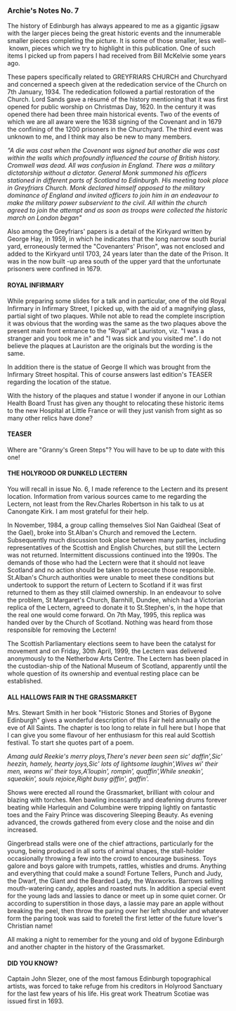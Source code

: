 ### Archie's Notes No. 7

The history of Edinburgh has always appeared to me as a gigantic jigsaw with the larger pieces being the great historic events and the innumerable smaller pieces completing the picture. It is some of those smaller, less well- known, pieces which we try to highlight in this publication. One of such items I picked up from papers I had received from Bill McKelvie some years ago.

These papers specifically related to GREYFRIARS CHURCH and Churchyard and concerned a speech given at the rededication service of the Church on 7th January, 1934. The rededication followed a partial restoration of the Church. Lord Sands gave a résumé of the history mentioning that it was first opened for public worship on Christmas Day, 1620. In the century it was opened there had been three main historical events. Two of the events of which we are all aware were the 1638 signing of the Covenant and in 1679 the confining of the 1200 prisoners in the Churchyard. The third event was unknown to me, and I think may also be new to many members.

_"A die was cast when the Covenant was signed but another die was cast within the walls which profoundly influenced the course of British history. Cromwell was dead. All was confusion in England. There was a military dictatorship without a dictator. General Monk summoned his officers stationed in different parts of Scotland to Edinburgh. His meeting took place in Greyfriars Church. Monk declared himself opposed to the military dominance of England and invited officers to join him in an endeavour to make the military power subservient to the civil. All within the church agreed to join the attempt and as soon as troops were collected the historic march on London began"_

Also among the Greyfriars' papers is a detail of the Kirkyard written by George Hay, in 1959, in which he indicates that the long narrow south burial yard, erroneously termed the "Covenanters' Prison", was not enclosed and added to the Kirkyard until 1703, 24 years later than the date of the Prison. It was in the now built -up area south of the upper yard that the unfortunate prisoners were confined in 1679.

#### ROYAL INFIRMARY

While preparing some slides for a talk and in particular, one of the old Royal Infirmary in Infirmary Street, I picked up, with the aid of a magnifying glass, partial sight of two plaques. While not able to read the complete inscription it was obvious that the wording was the same as the two plaques above the present main front entrance to the "Royal" at Lauriston, viz. "I was a stranger and you took me in" and "I was sick and you visited me". I do not believe the plaques at Lauriston are the originals but the wording is the same.

In addition there is the statue of George II which was brought from the Infirmary Street hospital. This of course answers last edition's TEASER regarding the location of the statue.

With the history of the plaques and statue I wonder if anyone in our Lothian Health Board Trust has given any thought to relocating these historic items to the new Hospital at Little France or will they just vanish from sight as so many other relics have done?

#### TEASER

Where are "Granny's Green Steps"? You will have to be up to date with this one!

#### THE HOLYROOD OR DUNKELD LECTERN

You will recall in issue No. 6, I made reference to the Lectern and its present location. Information from various sources came to me regarding the Lectern, not least from the Rev.Charles Robertson in his talk to us at Canongate Kirk. I am most grateful for their help.

In November, 1984, a group calling themselves Siol Nan Gaidheal (Seat of the Gael), broke into St.Alban's Church and removed the Lectern. Subsequently much discussion took place between many parties, including representatives of the Scottish and English Churches, but still the Lectern was not returned. Intermittent discussions continued into the 1990s. The demands of those who had the Lectern were that it should not leave Scotland and no action should be taken to prosecute those responsible. St.Alban's Church authorities were unable to meet these conditions but undertook to support the return of Lectern to Scotland if it was first returned to them as they still claimed ownership. In an endeavour to solve the problem, St Margaret's Church, Barnhill, Dundee, which had a Victorian replica of the Lectern, agreed to donate it to St.Stephen's, in the hope that the real one would come forward. On 7th May, 1995, this replica was handed over by the Church of Scotland. Nothing was heard from those responsible for removing the Lectern!

The Scottish Parliamentary elections seem to have been the catalyst for movement and on Friday, 30th April, 1999, the Lectern was delivered anonymously to the Netherbow Arts Centre. The Lectern has been placed in the custodian-ship of the National Museum of Scotland, apparently until the whole question of its ownership and eventual resting place can be established.

#### ALL HALLOWS FAIR IN THE GRASSMARKET

Mrs. Stewart Smith in her book "Historic Stones and Stories of Bygone Edinburgh" gives a wonderful description of this Fair held annually on the eve of All Saints. The chapter is too long to relate in full here but I hope that I can give you some flavour of her enthusiasm for this real auld Scottish festival. To start she quotes part of a poem.

_Amang auld Reekie's merry ploys,There's never been seen sic' daffin',Sic' heezin, hamely, hearty joys,Sic' lots of lightsome laughin',Wives wi' their men, weans wi' their toys,A'loupin', rompin', quaffin',While sneakin', squeakin', souls rejoice,Right busy giffin', gaffin'._

Shows were erected all round the Grassmarket, brilliant with colour and blazing with torches. Men bawling incessantly and deafening drums forever beating while Harlequin and Columbine were tripping lightly on fantastic toes and the Fairy Prince was discovering Sleeping Beauty. As evening advanced, the crowds gathered from every close and the noise and din increased.

Gingerbread stalls were one of the chief attractions, particularly for the young, being produced in all sorts of animal shapes, the stall-holder occasionally throwing a few into the crowd to encourage business. Toys galore and boys galore with trumpets, rattles, whistles and drums. Anything and everything that could make a sound! Fortune Tellers, Punch and Judy, the Dwarf, the Giant and the Bearded Lady, the Waxworks. Barrows selling mouth-watering candy, apples and roasted nuts. In addition a special event for the young lads and lassies to dance or meet up in some quiet corner. Or according to superstition in those days, a lassie may pare an apple without breaking the peel, then throw the paring over her left shoulder and whatever form the paring took was said to foretell the first letter of the future lover's Christian name!

All making a night to remember for the young and old of bygone Edinburgh and another chapter in the history of the Grassmarket.

#### DID YOU KNOW?

Captain John Slezer, one of the most famous Edinburgh topographical artists, was forced to take refuge from his creditors in Holyrood Sanctuary for the last few years of his life. His great work Theatrum Scotiae was issued first in 1693.

